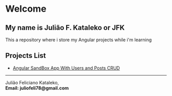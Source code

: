 # Welcome
## My name is Julião F. Kataleko or JFK

<p>This a repository where i store my Angular projects while i'm learning</p>

## Projects List

<ul>
    <li>
        <a target="_blank" href="https://github.com/juliaokataleko/angular-sandbox-app.git">Angular SandBox App With Users and Posts CRUD</a>
    </li>
</ul>

<hr/>
Julião Feliciano Kataleko, <br>
<b>Email: </a> juliofeli78@gmail.com